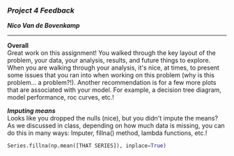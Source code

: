 ### ***Project 4 Feedback***

***Nico Van de Bovenkamp***

***

**Overall**  
Great work on this assignment! You walked through the key layout of the problem, your data, your analysis, results, and future things to explore. When you are walking through your analysis, it's nice, at times, to present some issues that you ran into when working on this problem (why is this problem... a problem?!). Another recommendation is for a few more plots that are associated with your model. For example, a decision tree diagram, model performance, roc curves, etc.!


***Imputing means***  
Looks like you dropped the nulls (nice), but you didn't impute the means? As we discussed in class, depending on how much data is missing, you can do this in many ways: Imputer, fillna() method, lambda functions, etc.!

```python
Series.fillna(np.mean([THAT SERIES]), inplace=True)
```
